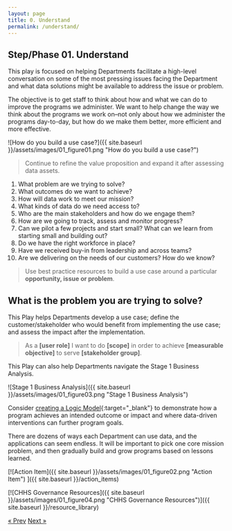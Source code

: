 ```yaml
---
layout: page
title: 0. Understand
permalink: /understand/
---
```

## Step/Phase 01. Understand

This play is focused on helping Departments facilitate a high-level conversation on some of the most pressing issues facing the Department and what data solutions might be available to address the issue or problem. 

The objective is to get staff to think about how and what we can do to improve the programs we administer. We want to help change the way we think about the programs we work on–not only about how we administer the programs day-to-day, but how do we make them better, more efficient and more effective.

![How do you build a use case?]({{ site.baseurl }}/assets/images/01_figure01.png "How do you build a use case?")

>Continue to refine the value proposition and expand it after assessing data assets.

1. What problem are we trying to solve? 
2. What outcomes do we want to achieve?
3. How will data work to meet our mission?
4. What kinds of data do we need access to?
5. Who are the main stakeholders and how do we engage them?
6. How are we going to track, assess and monitor progress?
7. Can we pilot a few projects and start small? What can we learn   from starting small and building out?
8. Do we have the right workforce in place?
9. Have we received buy-in from leadership and across teams?
10. Are we delivering on the needs of our customers? How do we know?

>Use best practice resources to build a use case around a particular **opportunity, issue or problem**. 

## What is the problem you are trying to solve?

This Play helps Departments develop a use case; define the customer/stakeholder who would benefit from implementing the use case; and assess the impact after the implementation.

>As a **[user role]** I want to do **[scope]** in order to achieve **[measurable objective]** to serve **[stakeholder group]**.

This Play can also help Departments navigate the Stage 1 Business Analysis.

![Stage 1 Business Analysis]({{ site.baseurl }}/assets/images/01_figure03.png "Stage 1 Business Analysis")

Consider [creating a Logic Model](https://www.practicalplaybook.org/resources/develop-logic-model){:target="_blank"} to demonstrate how a program achieves an intended outcome or impact and where data-driven interventions can further program goals.

There are dozens of ways each Department can use data, and the applications can seem endless. It will be important to pick one core mission problem, and then gradually build and grow programs based on lessons learned.

[![Action Item]({{ site.baseurl }}/assets/images/01_figure02.png "Action Item")
]({{ site.baseurl }}/action_items)

[![CHHS Governance Resources]({{ site.baseurl }}/assets/images/01_figure04.png "CHHS Governance Resources")]({{ site.baseurl }}/resource_library)

<!-- Pagination -->
<div class="pagination">
  <a class="pagination-item older" href="{{ site.baseurl }}/">&laquo; Prev</a>
  <a class="pagination-item newer" href="{{ site.baseurl }}/assess">Next &raquo;</a>
</div>
